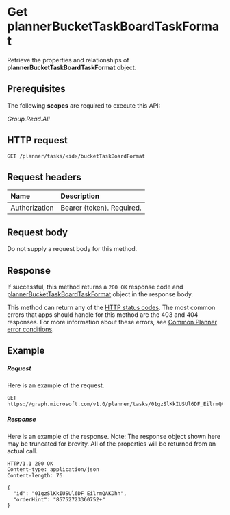 # Get plannerBucketTaskBoardTaskFormat

Retrieve the properties and relationships of **plannerBucketTaskBoardTaskFormat** object.
## Prerequisites
The following **scopes** are required to execute this API: 

*Group.Read.All*

## HTTP request
<!-- { "blockType": "ignored" } -->
```http
GET /planner/tasks/<id>/bucketTaskBoardFormat
```

## Request headers
| Name      |Description|
|:----------|:----------|
| Authorization  | Bearer {token}. Required. |

## Request body
Do not supply a request body for this method.

## Response
If successful, this method returns a `200 OK` response code and [plannerBucketTaskBoardTaskFormat](../resources/plannerbuckettaskboardtaskformat.md) object in the response body.

This method can return any of the [HTTP status codes](../../../concepts/errors.md). The most common errors that apps should handle for this method are the 403 and 404 responses. For more information about these errors, see [Common Planner error conditions](../resources/planner_overview.md#common-planner-error-conditions).

## Example
##### Request
Here is an example of the request.
<!-- {
  "blockType": "request",
  "name": "get_plannerbuckettaskboardtaskformat"
}-->
```http
GET https://graph.microsoft.com/v1.0/planner/tasks/01gzSlKkIUSUl6DF_EilrmQAKDhh/bucketTaskBoardFormat
```
##### Response
Here is an example of the response. Note: The response object shown here may be truncated for brevity. All of the properties will be returned from an actual call.
<!-- {
  "blockType": "response",
  "truncated": true,
  "@odata.type": "microsoft.graph.plannerBucketTaskBoardTaskFormat"
} -->
```http
HTTP/1.1 200 OK
Content-type: application/json
Content-length: 76

{
  "id": "01gzSlKkIUSUl6DF_EilrmQAKDhh",
  "orderHint": "85752723360752+"
}
```

<!-- uuid: 8fcb5dbc-d5aa-4681-8e31-b001d5168d79
2015-10-25 14:57:30 UTC -->
<!-- {
  "type": "#page.annotation",
  "description": "Get plannerBucketTaskBoardTaskFormat",
  "keywords": "",
  "section": "documentation",
  "tocPath": ""
}-->